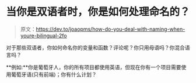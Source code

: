 # 当你是双语者时，你是如何处理命名的？

> 原文：<https://dev.to/joaopms/how-do-you-deal-with-naming-when-youre-bilingual-2fo>

对于那些双语者，你如何命名你的变量和函数？评论呢？你只用母语吗？你混合语言吗？

**例如:**你是葡萄牙人，你的所有项目都使用英语，但现在你有一个项目需要使用葡萄牙语(只有前端)；你有什么计划？